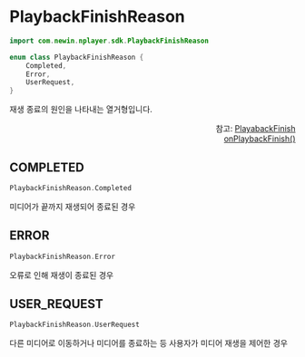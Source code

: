 # PlaybackFinishReason

```kotlin
import com.newin.nplayer.sdk.PlaybackFinishReason
```
```kotlin
enum class PlaybackFinishReason {
    Completed,
    Error,
    UserRequest,
}
```

재생 종료의 원인을 나타내는 열거형입니다.

<div align="right">
참고: <a href="../../class/event-handlers/home.md#playbackfinish">PlayabackFinish</a><br>
<a href="../../interface/event-listeners/home.md#onplaybackfinish">onPlaybackFinish()</a>
</div>

## COMPLETED
```kotlin
PlaybackFinishReason.Completed
```
미디어가 끝까지 재생되어 종료된 경우

## ERROR
```kotlin
PlaybackFinishReason.Error
```
오류로 인해 재생이 종료된 경우

## USER_REQUEST
```kotlin
PlaybackFinishReason.UserRequest
```
다른 미디어로 이동하거나 미디어를 종료하는 등 사용자가 미디어 재생을 제어한 경우
